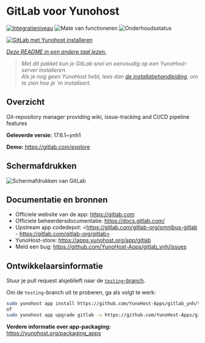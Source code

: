<!--
NB: Deze README is automatisch gegenereerd door <https://github.com/YunoHost/apps/tree/master/tools/readme_generator>
Hij mag NIET handmatig aangepast worden.
-->

# GitLab voor Yunohost

[![Integratieniveau](https://apps.yunohost.org/badge/integration/gitlab)](https://ci-apps.yunohost.org/ci/apps/gitlab/)
![Mate van functioneren](https://apps.yunohost.org/badge/state/gitlab)
![Onderhoudsstatus](https://apps.yunohost.org/badge/maintained/gitlab)

[![GitLab met Yunohost installeren](https://install-app.yunohost.org/install-with-yunohost.svg)](https://install-app.yunohost.org/?app=gitlab)

*[Deze README in een andere taal lezen.](./ALL_README.md)*

> *Met dit pakket kun je GitLab snel en eenvoudig op een YunoHost-server installeren.*  
> *Als je nog geen YunoHost hebt, lees dan [de installatiehandleiding](https://yunohost.org/install), om te zien hoe je 'm installeert.*

## Overzicht

Git-repository manager providing wiki, issue-tracking and CI/CD pipeline features

**Geleverde versie:** 17.6.1~ynh1

**Demo:** <https://gitlab.com/explore>

## Schermafdrukken

![Schermafdrukken van GitLab](./doc/screenshots/GitLab_running_11.0_(2018-07).png)

## Documentatie en bronnen

- Officiele website van de app: <https://gitlab.com>
- Officiele beheerdersdocumentatie: <https://docs.gitlab.com/>
- Upstream app codedepot: <https://gitlab.com/gitlab-org/omnibus-gitlab - https://gitlab.com/gitlab-org/gitlab>
- YunoHost-store: <https://apps.yunohost.org/app/gitlab>
- Meld een bug: <https://github.com/YunoHost-Apps/gitlab_ynh/issues>

## Ontwikkelaarsinformatie

Stuur je pull request alsjeblieft naar de [`testing`-branch](https://github.com/YunoHost-Apps/gitlab_ynh/tree/testing).

Om de `testing`-branch uit te proberen, ga als volgt te werk:

```bash
sudo yunohost app install https://github.com/YunoHost-Apps/gitlab_ynh/tree/testing --debug
of
sudo yunohost app upgrade gitlab -u https://github.com/YunoHost-Apps/gitlab_ynh/tree/testing --debug
```

**Verdere informatie over app-packaging:** <https://yunohost.org/packaging_apps>
